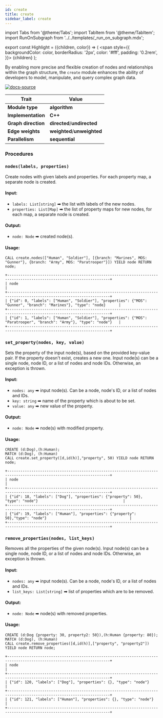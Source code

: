 ```yaml
---
id: create
title: create
sidebar_label: create
---
```


import Tabs from '@theme/Tabs';
import TabItem from '@theme/TabItem';
import RunOnSubgraph from '../../templates/_run_on_subgraph.mdx';

export const Highlight = ({children, color}) => (
<span
style={{
  backgroundColor: color,
  borderRadius: '2px',
  color: '#fff',
  padding: '0.2rem',
}}>
{children}
</span>
);

By enabling more precise and flexible creation of nodes and relationships within the graph structure, the `create` module enhances the ability of developers to model, manipulate, and query complex graph data.

[![docs-source](https://img.shields.io/badge/source-create-FB6E00?logo=github&style=for-the-badge)](https://github.com/memgraph/mage/tree/main/cpp/create_module)

| Trait               | Value                                                 |
| ------------------- | ----------------------------------------------------- |
| **Module type**     | <Highlight color="#FB6E00">**algorithm**</Highlight>  |
| **Implementation**  | <Highlight color="#FB6E00">**C++**</Highlight>        |
| **Graph direction** | <Highlight color="#FB6E00">**directed**</Highlight>/<Highlight color="#FB6E00">**undirected**</Highlight> |
| **Edge weights**    | <Highlight color="#FB6E00">**weighted**</Highlight>/<Highlight color="#FB6E00">**unweighted**</Highlight> |
| **Parallelism**     | <Highlight color="#FB6E00">**sequential**</Highlight> |

### Procedures

### `nodes(labels, properties)`

Create nodes with given labels and properties. For each property map, a separate node is created.

#### Input:

- `labels: List[string]` ➡ the list with labels of the new nodes.
- `properties: List[Map]` ➡ the list of property maps for new nodes, for each map, a separate node is created.


#### Output:

- `node: Node` ➡ created node(s).

#### Usage:

```cypher
CALL create.nodes(["Human", "Soldier"], [{branch: "Marines", MOS: "Gunner"}, {branch: "Army", MOS: "Paratrooper"}]) YIELD node RETURN node;
```

```plaintext
+---------------------------------------------------------------------------------------------------------------------+
| node                                                                                                                |
+---------------------------------------------------------------------------------------------------------------------+
| {"id": 0, "labels": ["Human", "Soldier"], "properties": {"MOS": "Gunner", "branch": "Marines"}, "type": "node}      |
+---------------------------------------------------------------------------------------------------------------------+
| {"id": 1, "labels": ["Human", "Soldier"], "properties": {"MOS": "Paratrooper", "branch": "Army"}, "type": "node"}   |
+---------------------------------------------------------------------------------------------------------------------+
```


### `set_property(nodes, key, value)`

Sets the property of the input node(s), based on the provided key-value pair. If the property doesn't exist, creates a new one. Input node(s) can be a single node, node ID, or a list of nodes and node IDs. Otherwise, an exception is thrown.

#### Input:

- `nodes: any` ➡ input node(s). Can be a node, node's ID, or a list of nodes and IDs.
- `key: string` ➡ name of the property which is about to be set.
- `value: any` ➡ new value of the property.


#### Output:

- `node: Node` ➡ node(s) with modified property.

#### Usage:

```cypher
CREATE (d:Dog),(h:Human);
MATCH (d:Dog), (h:Human)
CALL create.set_property([d,id(h)],"property", 50) YIELD node RETURN node;
```

```plaintext
+---------------------------------------------------------------------------------------------------------------------+
| node                                                                                                                |
+---------------------------------------------------------------------------------------------------------------------+
| {"id": 18, "labels": ["Dog"], "properties": {"property": 50}, "type": "node"}                                       |
+---------------------------------------------------------------------------------------------------------------------+
| {"id": 19, "labels": ["Human"], "properties": {"property": 50},"type": "node"}                                      |
+---------------------------------------------------------------------------------------------------------------------+
```


### `remove_properties(nodes, list_keys)`

Removes all the properties of the given node(s). Input node(s) can be a single node, node ID, or a list of nodes and node IDs. Otherwise, an exception is thrown.
#### Input:

- `nodes: any` ➡ input node(s). Can be a node, node's ID, or a list of nodes and IDs.
- `list_keys: List[string]` ➡ list of properties which are to be removed.


#### Output:

- `node: Node` ➡ node(s) with removed properties.

#### Usage:

```cypher
CREATE (d:Dog {property: 30, property2: 50}),(h:Human {property: 80});
MATCH (d:Dog), (h:Human)
CALL create.remove_properties([d,id(h)],["property", "property2"]) YIELD node RETURN node;
```

```plaintext
+---------------------------------------------------------------------------------------------------------------------+
| node                                                                                                                |
+---------------------------------------------------------------------------------------------------------------------+
| {"id": 120, "labels": ["Dog"], "properties": {}, "type": "node"}                                                    |
+---------------------------------------------------------------------------------------------------------------------+
| {"id": 121, "labels": ["Human"], "properties": {}, "type": "node"}                                                  |
+---------------------------------------------------------------------------------------------------------------------+
```




